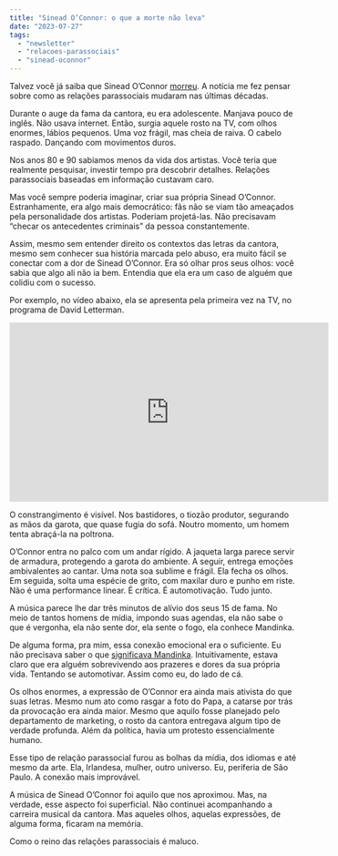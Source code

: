 ```yaml
---
title: "Sinead O’Connor: o que a morte não leva"
date: "2023-07-27"
tags: 
  - "newsletter"
  - "relacoes-parassociais"
  - "sinead-oconnor"
---
```


Talvez você já saiba que Sinead O’Connor [morreu](https://www.uol.com.br/splash/noticias/2023/07/26/morre-a-cantora-irlandesa-sinead-oconnor-aos-56-anos.htm). A notícia me fez pensar sobre como as relações parassociais mudaram nas últimas décadas.

Durante o auge da fama da cantora, eu era adolescente. Manjava pouco de inglês. Não usava internet. Então, surgia aquele rosto na TV, com olhos enormes, lábios pequenos. Uma voz frágil, mas cheia de raiva. O cabelo raspado. Dançando com movimentos duros.

Nos anos 80 e 90 sabíamos menos da vida dos artistas. Você teria que realmente pesquisar, investir tempo pra descobrir detalhes. Relações parassociais baseadas em informação custavam caro.

Mas você sempre poderia imaginar, criar sua própria Sinead O’Connor. Estranhamente, era algo mais democrático: fãs não se viam tão ameaçados pela personalidade dos artistas. Poderiam projetá-las. Não precisavam “checar os antecedentes criminais” da pessoa constantemente.

Assim, mesmo sem entender direito os contextos das letras da cantora, mesmo sem conhecer sua história marcada pelo abuso, era muito fácil se conectar com a dor de Sinead O’Connor. Era só olhar pros seus olhos: você sabia que algo ali não ia bem. Entendia que ela era um caso de alguém que colidiu com o sucesso.

Por exemplo, no vídeo abaixo, ela se apresenta pela primeira vez na TV, no programa de David Letterman.

<iframe width="560" height="315" src="https://www.youtube.com/embed/qnUI4a7BKpE" title="YouTube video player" frameborder="0" allow="accelerometer; autoplay; clipboard-write; encrypted-media; gyroscope; picture-in-picture; web-share" allowfullscreen></iframe>

O constrangimento é visível. Nos bastidores, o tiozão produtor, segurando as mãos da garota, que quase fugia do sofá. Noutro momento, um homem tenta abraçá-la na poltrona.

O’Connor entra no palco com um andar rígido. A jaqueta larga parece servir de armadura, protegendo a garota do ambiente. A seguir, entrega emoções ambivalentes ao cantar. Uma nota soa sublime e frágil. Ela fecha os olhos. Em seguida, solta uma espécie de grito, com maxilar duro e punho em riste. Não é uma performance linear. É crítica. É automotivação. Tudo junto.

A música parece lhe dar três minutos de alívio dos seus 15 de fama. No meio de tantos homens de mídia, impondo suas agendas, ela não sabe o que é vergonha, ela não sente dor, ela sente o fogo, ela conhece Mandinka.

De alguma forma, pra mim, essa conexão emocional era o suficiente. Eu não precisava saber o que [significava Mandinka](https://en.wikipedia.org/wiki/Mandinka_(song)). Intuitivamente, estava claro que era alguém sobrevivendo aos prazeres e dores da sua própria vida. Tentando se automotivar. Assim como eu, do lado de cá.

Os olhos enormes, a expressão de O’Connor era ainda mais ativista do que suas letras. Mesmo num ato como rasgar a foto do Papa, a catarse por trás da provocação era ainda maior. Mesmo que aquilo fosse planejado pelo departamento de marketing, o rosto da cantora entregava algum tipo de verdade profunda. Além da política, havia um protesto essencialmente humano.

Esse tipo de relação parassocial furou as bolhas da mídia, dos idiomas e até mesmo da arte. Ela, Irlandesa, mulher, outro universo. Eu, periferia de São Paulo. A conexão mais improvável.

A música de Sinead O’Connor foi aquilo que nos aproximou. Mas, na verdade, esse aspecto foi superficial. Não continuei acompanhando a carreira musical da cantora. Mas aqueles olhos, aquelas expressões, de alguma forma, ficaram na memória.

Como o reino das relações parassociais é maluco.
